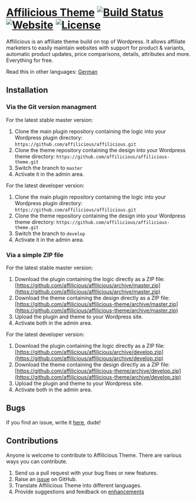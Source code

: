 # [Affilicious Theme](https://affilicioustheme.de) [![Build Status](https://travis-ci.org/affilicious/affilicious-theme.svg?branch=master)](https://travis-ci.org/affilicious/affilicious-theme) [![Website](https://img.shields.io/website-up-down-green-red/http/shields.io.svg)](https://affilicioustheme.de) [![License](https://img.shields.io/badge/license-GPL--2.0%2B-red.svg)](https://github.com/affilicious/affilicious-theme/blob/master/LICENSE) #
Affilicious is an affiliate theme build on top of Wordpress. It allows affiliate marketers to easily maintain websites with support for
product & variants, automatic product updates, price comparisons, details, attributes and more. Everything for free.

Read this in other languages: [German](README.de.md)

## Installation ##
### Via the Git version managment ###
For the latest stable master version:

1. Clone the main plugin repository containing the logic into your Wordpress plugin directory: `https://github.com/affilicious/affilicious.git`
2. Clone the theme repository containing the design into your Wordpress theme directory: `https://github.com/affilicious/affilicious-theme.git`
3. Switch the branch to `master`
4. Activate it in the admin area.

For the latest developer version:

1. Clone the main plugin repository containing the logic into your Wordpress plugin directory: `https://github.com/affilicious/affilicious.git`
2. Clone the theme repository containing the design into your Wordpress theme directory: `https://github.com/affilicious/affilicious-theme.git`
3. Switch the branch to `develop`
4. Activate it in the admin area.

### Via a simple ZIP file ###
For the latest stable master version:

1. Download the plugin containing the logic directly as a ZIP file: [https://github.com/affilicious/affilicious/archive/master.zip](https://github.com/affilicious/affilicious/archive/master.zip)
2. Download the theme containing the design directly as a ZIP file: [https://github.com/affilicious/affilicious-theme/archive/master.zip](https://github.com/affilicious/affilicious-theme/archive/master.zip)
3. Upload the plugin and theme to your Wordpress site.
4. Activate both in the admin area.

For the latest developer version:

1. Download the plugin containing the logic directly as a ZIP file: [https://github.com/affilicious/affilicious/archive/develop.zip](https://github.com/affilicious/affilicious/archive/develop.zip)
2. Download the theme containing the design directly as a ZIP file: [https://github.com/affilicious/affilicious-theme/archive/develop.zip](https://github.com/affilicious/affilicious-theme/archive/develop.zip)
3. Upload the plugin and theme to your Wordpress site.
4. Activate both in the admin area.

## Bugs ##
If you find an issue, write it [here](https://github.com/affilicious/affilicious-theme/issues?state=open), dude!

## Contributions ##
Anyone is welcome to contribute to Affilicious Theme. There are various ways you can contribute.

1. Send us a pull request with your bug fixes or new features.
2. Raise an [issue](https://github.com/affilicious/affilicious-theme/issues) on GitHub.
3. Translate Affilicious Theme into different languages.
4. Provide suggestions and feedback on [enhancements](https://github.com/affilicious/affilicious-theme/issues?direction=desc&labels=Enhancement&page=1&sort=created&state=open)

